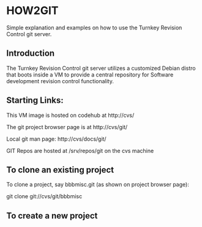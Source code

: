 HOW2GIT
=======

Simple explanation and examples on how to use the Turnkey Revision Control
git server.

Introduction
------------

The Turnkey Revision Control git server utilizes a customized Debian distro
that boots inside a VM to provide a central repository for Software development
revision control functionality. 

Starting Links:
---------------
This VM image is hosted on codehub at http://cvs/

The git project browser page is at http://cvs/git/

Local git man page: http://cvs/docs/git/

GIT Repos are hosted at /srv/repos/git on the cvs machine

To clone an existing project
----------------------------

To clone a project, say bbbmisc.git (as shown on project browser page):

git clone git://cvs/git/bbbmisc

To create a new project
-----------------------


